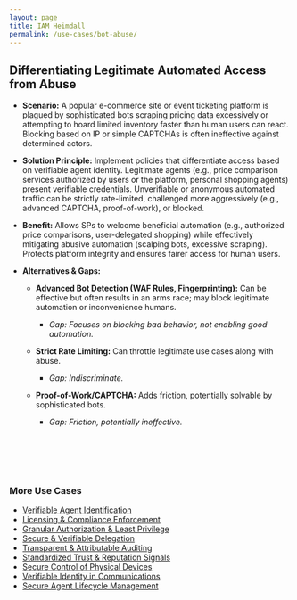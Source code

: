 ```yaml
---
layout: page
title: IAM Heimdall
permalink: /use-cases/bot-abuse/
---
```

## Differentiating Legitimate Automated Access from Abuse

- **Scenario:** A popular e-commerce site or event ticketing platform is plagued by sophisticated bots scraping pricing data excessively or attempting to hoard limited inventory faster than human users can react. Blocking based on IP or simple CAPTCHAs is often ineffective against determined actors.
    
- **Solution Principle:** Implement policies that differentiate access based on verifiable agent identity. Legitimate agents (e.g., price comparison services authorized by users or the platform, personal shopping agents) present verifiable credentials. Unverifiable or anonymous automated traffic can be strictly rate-limited, challenged more aggressively (e.g., advanced CAPTCHA, proof-of-work), or blocked.
    
- **Benefit:** Allows SPs to welcome beneficial automation (e.g., authorized price comparisons, user-delegated shopping) while effectively mitigating abusive automation (scalping bots, excessive scraping). Protects platform integrity and ensures fairer access for human users.
    
- **Alternatives & Gaps:**
    

	- **Advanced Bot Detection (WAF Rules, Fingerprinting):** Can be effective but often results in an arms race; may block legitimate automation or inconvenience humans. 
		- *Gap: Focuses on blocking bad behavior, not enabling good automation.*
    
	- **Strict Rate Limiting:** Can throttle legitimate use cases along with abuse. 
		- *Gap: Indiscriminate.*
    

	- **Proof-of-Work/CAPTCHA:** Adds friction, potentially solvable by sophisticated bots. 
		- *Gap: Friction, potentially ineffective.*



<br><br><br><br>

### More Use Cases
- [Verifiable Agent Identification](./use-cases/IDandAuth.md)
- [Licensing & Compliance Enforcement](./use-cases/ComplianceEnforcement.md)
- [Granular Authorization & Least Privilege](./use-cases/AuthandLeastPrivilege.md)
- [Secure & Verifiable Delegation](./use-cases/delegationofauthority.md)
- [Transparent & Attributable Auditing](./use-cases/AgentAuditing.md)
- [Standardized Trust & Reputation Signals](/use-cases/trust-signals)
- [Secure Control of Physical Devices](./use-cases/PhysicalDevices.md)
- [Verifiable Identity in Communications](./use-cases/VoiceVerification.md)
- [Secure Agent Lifecycle Management](./use-cases/LifecycleManagement.md)